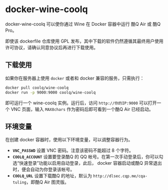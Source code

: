# docker-wine-coolq

docker-wine-coolq 可以使你通过 Wine 在 Docker 容器中运行 酷Q Air 或 酷Q Pro。

即使该 dockerfile 仓库使用 GPL 发布，其中下载的软件仍然遵循其最终用户使用许可协议，请确认同意协议后再进行下载使用。

## 下载使用

如果你在服务器上使用 `docker` 或者和 docker 兼容的服务，只需执行：

```bash
docker pull coolq/wine-coolq
docker run -p 9000:9000 coolq/wine-coolq
```

即可运行一个 wine-coolq 实例。运行后，访问 `http://你的IP:9000` 可以打开一个 VNC 页面，输入 `MAX8chars` 作为密码后即可看到一个酷Q Air 已经启动。

## 环境变量

在创建 docker 容器时，使用以下环境变量，可以调整容器行为。

* **`VNC_PASSWD`** 设置 VNC 密码。注意该密码不能超过 8 个字符。
* **`COOLQ_ACCOUNT`** 设置要登录酷Q 的 QQ 帐号。在第一次手动登录后，你可以勾选“快速登录”功能以启用自动登录，此后， docker 容器启动或酷Q 异常退出时，便会自动为你登录该帐号。
* **`COOLQ_URL`** 设置下载酷Q 的地址，默认为 `http://dlsec.cqp.me/cqa-tuling`，即酷Q Air 图灵版。
